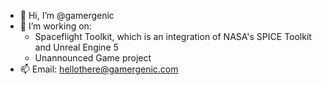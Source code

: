 - 👋 Hi, I’m @gamergenic
- 💞️ I’m working on:
   * Spaceflight Toolkit, which is an integration of NASA's SPICE Toolkit and Unreal Engine 5
   * Unannounced Game project
- 📫 Email: <hellothere@gamergenic.com>

<!---
gamergenic/gamergenic is a ✨ special ✨ repository because its `README.md` (this file) appears on your GitHub profile.
You can click the Preview link to take a look at your changes.
--->

